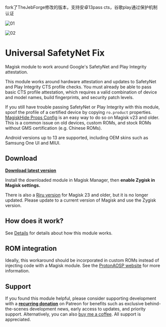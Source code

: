 fork了TheJebForge修改的版本，支持安卓13pass cts，谷歌play通过保护机制认证

![01](https://user-images.githubusercontent.com/38988286/200327771-5650cd4a-11c0-402f-9e06-37e4f6084b46.jpg)


![02](https://user-images.githubusercontent.com/38988286/200327819-880007c5-0280-4973-9b1b-bf6092a3fa6d.jpg)

# Universal SafetyNet Fix

Magisk module to work around Google's SafetyNet and Play Integrity attestation.

This module works around hardware attestation and updates to SafetyNet and Play Integrity CTS profile checks. You must already be able to pass basic CTS profile attestation, which requires a valid combination of device and model names, build fingerprints, and security patch levels.

If you still have trouble passing SafetyNet or Play Integrity with this module, spoof the profile of a certified device by copying `ro.product` properties. [MagiskHide Props Config](https://github.com/Magisk-Modules-Repo/MagiskHidePropsConf) is an easy way to do so on Magisk v23 and older. This is a common issue on old devices, custom ROMs, and stock ROMs without GMS certification (e.g. Chinese ROMs).

Android versions up to 13 are supported, including OEM skins such as Samsung One UI and MIUI.

## Download

**[Download latest version](https://github.com/kdrag0n/safetynet-fix/releases)**

Install the downloaded module in Magisk Manager, then **enable Zygisk in Magisk settings.**

There is also a [Riru version](https://github.com/kdrag0n/safetynet-fix/releases/tag/v2.1.3) for Magisk 23 and older, but it is no longer updated. Please update to a current version of Magisk and use the Zygisk version.

## How does it work?

See [Details](docs/details.md) for details about how this module works.

## ROM integration

Ideally, this workaround should be incorporated in custom ROMs instead of injecting code with a Magisk module. See the [ProtonAOSP website](https://protonaosp.org/developers/details/safetynet) for more information.

## Support

If you found this module helpful, please consider supporting development with a **[recurring donation](https://patreon.com/kdrag0n)** on Patreon for benefits such as exclusive behind-the-scenes development news, early access to updates, and priority support. Alternatively, you can also [buy me a coffee](https://paypal.me/kdrag0ndonate). All support is appreciated.
